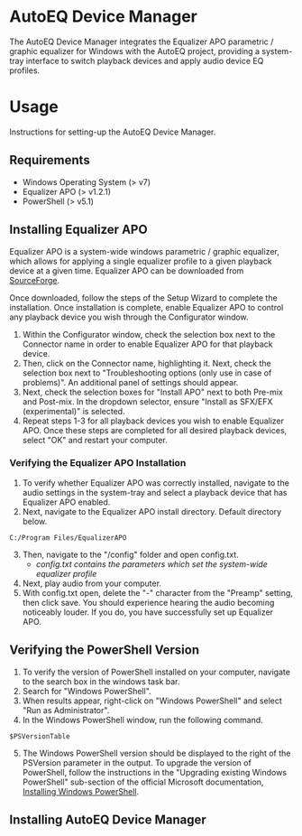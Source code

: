 # AutoEQ Device Manager
The AutoEQ Device Manager integrates the Equalizer APO parametric / graphic equalizer for Windows with the AutoEQ project, providing a system-tray interface to switch playback devices and apply audio device EQ profiles.
# Usage
Instructions for setting-up the AutoEQ Device Manager.
## Requirements
- Windows Operating System (> v7)
- Equalizer APO (> v1.2.1)
- PowerShell (> v5.1)
## Installing Equalizer APO
Equalizer APO is a system-wide windows parametric / graphic equalizer, which allows for applying a single equalizer profile to a given playback device at a given time. Equalizer APO can be downloaded from [SourceForge](https://sourceforge.net/projects/equalizerapo/).

Once downloaded, follow the steps of the Setup Wizard to complete the installation.
Once installation is complete, enable Equalizer APO to control any playback device you wish through the Configurator window.
1. Within the Configurator window, check the selection box next to the Connector name in order to enable Equalizer APO for that playback device.
2. Then, click on the Connector name, highlighting it. Next, check the selection box next to "Troubleshooting options (only use in case of problems)". An additional panel of settings should appear.
3. Next, check the selection boxes for "Install APO" next to both Pre-mix and Post-mix. In the dropdown selector, ensure "Install as SFX/EFX (experimental)" is selected.
4. Repeat steps 1-3 for all playback devices you wish to enable Equalizer APO.
Once these steps are completed for all desired playback devices, select "OK" and restart your computer.
### Verifying the Equalizer APO Installation
1. To verify whether Equalizer APO was correctly installed, navigate to the audio settings in the system-tray and select a playback device that has Equalizer APO enabled.
2. Next, navigate to the Equalizer APO install directory. Default directory below.
```
C:/Program Files/EqualizerAPO
```
3. Then, navigate to the "/config" folder and open config.txt.
   - _config.txt contains the parameters which set the system-wide equalizer profile_
4. Next, play audio from your computer.
5. With config.txt open, delete the "-" character from the "Preamp" setting, then click save. You should experience hearing the audio becoming noticeably louder. If you do, you have successfully set up Equalizer APO.
## Verifying the PowerShell Version
1. To verify the version of PowerShell installed on your computer, navigate to the search box in the windows task bar.
2. Search for "Windows PowerShell".
3. When results appear, right-click on "Windows PowerShell" and select "Run as Administrator".
4. In the Windows PowerShell window, run the following command.
```
$PSVersionTable
```
5. The Windows PowerShell version should be displayed to the right of the PSVersion parameter in the output.
To upgrade the version of PowerShell, follow the instructions in the "Upgrading existing Windows PowerShell" sub-section of the official Microsoft documentation, [Installing Windows PowerShell](https://docs.microsoft.com/en-us/powershell/scripting/windows-powershell/install/installing-windows-powershell?view=powershell-7.2).
## Installing AutoEQ Device Manager
